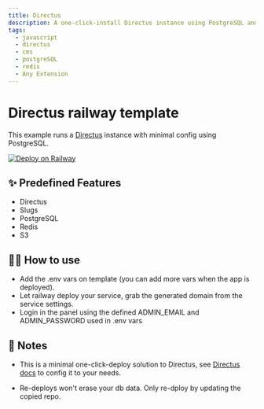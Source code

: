 ```yaml
---
title: Directus
description: A one-click-install Directus instance using PostgreSQL and Redis
tags:
  - javascript
  - directus
  - cms
  - postgreSQL
  - redis
  - Any Extension
---
```


# Directus railway template

This example runs a [Directus](https://directus.io/) instance with minimal config using PostgreSQL.

[![Deploy on Railway](https://railway.app/button.svg)](https://railway.app/template/XXX)

## ✨ Predefined Features

- Directus
- Slugs
- PostgreSQL
- Redis
- S3

## 💁‍♀️ How to use

- Add the .env vars on template (you can add more vars when the app is deployed).
- Let railway deploy your service, grab the generated domain from the service settings.
- Login in the panel using the defined ADMIN_EMAIL and ADMIN_PASSWORD used in .env vars

## 📝 Notes

- This is a minimal one-click-deploy solution to Directus, see [Directus docs](https://docs.directus.io/getting-started/introduction.html) to config it to your needs.

- Re-deploys won't erase your db data. Only re-dploy by updating the copied repo.


